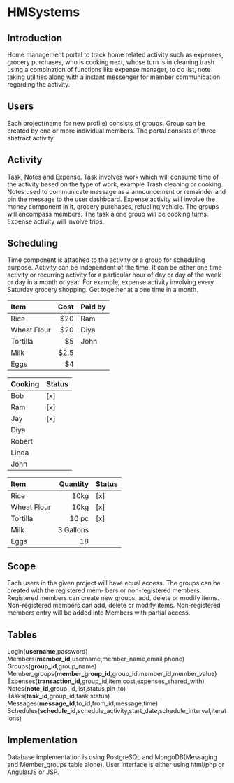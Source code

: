 # HMSystems
## Introduction
Home management portal to track home related activity such as expenses, grocery purchases, who is cooking next, whose turn is in cleaning trash using a combination of functions like expense manager, to do list, note taking utilities along with a instant messenger for member communication regarding the activity.

## Users
Each project(name for new profile) consists of groups. Group can be created by one or more individual members. The portal consists of three abstract activity.

## Activity
Task, Notes and Expense. Task involves work which will consume time of the activity based on the type of work, example Trash cleaning or cooking. Notes used to communicate message as a announcement or remainder and pin the message to the user dashboard. Expense activity will involve the money component in it, grocery purchases, refueling vehicle. The groups will encompass members. The task alone group will be cooking turns. Expense activity will involve trips.

## Scheduling
Time component is attached to the activity or a group for scheduling purpose. Activity can be independent of the time. It can be either one time activity or recurring activity for a particular hour of day or day of the week or day in a month or year. For example, expense activity involving every Saturday grocery shopping. Get together at a one time in a month.

| Item | Cost | Paid by |
| :---         |     ---:       |:---           |
| Rice   | $20     | Ram    |
| Wheat Flour   | $20     | Diya    |
| Tortilla   | $5     | John    |
| Milk   | $2.5     |     |
| Eggs   | $4     |     |


| Cooking     | Status    |
| ---         | ---       |
| Bob         | [x]       |
| Ram         | [x]       |
| Jay         | [x]       |
| Diya        |           |
| Robert      |           |
| Linda       |           |
| John        |           |


| Item         | Quantity   | Status  |
| :---         |     ---:   |:---     |
| Rice         | 10kg       | [x]     |
| Wheat Flour  | 10kg       | [x]     |
| Tortilla     | 10 pc      | [x]     |
| Milk         | 3 Gallons  |         |
| Eggs         | 18         |         |

## Scope
Each users in the given project will have equal access. The groups can be created with the registered mem-
bers or non-registered members. Registered members can create new groups, add, delete or modify items.
Non-registered members can add, delete or modify items. Non-registered members entry will be added into
Members with partial access.

## Tables
Login(**username**,password) <br />
Members(**member_id**,username,member_name,email,phone) <br />
Groups(**group_id**,group_name) <br />
Member_groups(**member_group_id**,group_id,member_id,member_value) <br />
Expenses(**transaction_id**,group_id,item,cost,expenses_shared_with) <br />
Notes(**note_id**,group_id,list,status,pin\_to) <br />
Tasks(**task_id**,group_id,task,status) <br />
Messages(**message_id**,to_id,from_id,message,time) <br />
Schedules(**schedule_id**,schedule_activity,start_date,schedule_interval,iterations) <br />

## Implementation
Database implementation is using PostgreSQL and MongoDB(Messaging and Member_groups table alone). User interface is
either using html/php or AngularJS or JSP.
